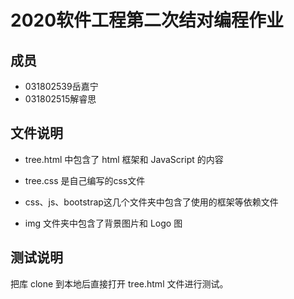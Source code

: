 2020软件工程第二次结对编程作业
====
 成员
-------
* 031802539岳嘉宁<br>
* 031802515解睿思

## 文件说明

+ tree.html 中包含了 html 框架和 JavaScript 的内容

+ tree.css 是自己编写的css文件

+ css、js、bootstrap这几个文件夹中包含了使用的框架等依赖文件

+ img 文件夹中包含了背景图片和 Logo 图

## 测试说明

把库 clone 到本地后直接打开 tree.html 文件进行测试。

